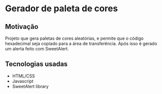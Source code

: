 # Gerador de paleta de cores

## Motivação 
Projeto que gera paletas de cores aleatórias, e permite que o código hexadecimal seja copiado para a área de transferência. Após isso é gerado um alerta feito com SweetAlert.

## Tecnologias usadas
* HTML/CSS
* Javascript
* SweetAlert library